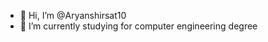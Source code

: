 - 👋 Hi, I’m @Aryanshirsat10
- 🌱 I’m currently studying for computer engineering degree

<!---
Aryanshirsat10/Aryanshirsat10 is a ✨ special ✨ repository because its `README.md` (this file) appears on your GitHub profile.
You can click the Preview link to take a look at your changes.
--->
